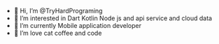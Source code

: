 - 👋 Hi, I’m @TryHardPrograming
- 👀 I’m interested in Dart Kotlin Node js and  api service and cloud data
- 🌱 I’m currently Mobile application developer 
- 💞️ I’m love cat coffee and code


<!---
TryHardPrograming/TryHardPrograming is a ✨ special ✨ repository because its `README.md` (this file) appears on your GitHub profile.
You can click the Preview link to take a look at your changes.
--->
